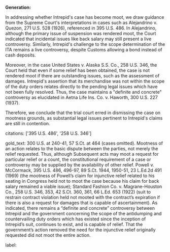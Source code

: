 **Generation:**

In addressing whether Intrepid's case has become moot, we draw guidance from the Supreme Court's interpretations in cases such as Alejandrino v. Quezon, 271 U.S. 528 (1926), referenced in 395 U.S. 486. In Alejandrino, although the primary issue of suspension was rendered moot, the Court indicated that incidental issues like back salary may still present a live controversy. Similarly, Intrepid's challenge to the scope determination of the ITA remains a live controversy, despite Customs allowing a bond instead of cash deposits. 

Moreover, in the case United States v. Alaska S.S. Co., 258 U.S. 346, the Court held that even if some relief has been obtained, the case is not rendered moot if there are outstanding issues, such as the assessment of damages. Intrepid's assertion that its merchandise was not within the scope of the duty orders relates directly to the pending legal issues which have not been fully resolved. Thus, the case maintains a "definite and concrete" controversy as elucidated in Aetna Life Ins. Co. v. Haworth, 300 U.S. 227 (1937).

Therefore, we conclude that the trial court erred in dismissing the case on mootness grounds, as substantial legal issues pertinent to Intrepid's claims are still in contention.

citations: ['395 U.S. 486', '258 U.S. 346']

gold_text: 300 U.S. at 240-41, 57 S.Ct. at 464 (cases omitted). Mootness of an action relates to the basic dispute between the parties, not merely the relief requested. Thus, although Subsequent acts may moot a request for particular relief or a count, the constitutional requirement of a case or controversy may be supplied by the availability of other relief. Powell v. McCormack, 395 U.S. 486, 496-97, 89 S.Ct. 1944, 1950-51, 23 L.Ed.2d 491 (1969) (the mootness of Powell’s claim for injunctive relief related to his seating in Congress held not to moot the case because his claim for back salary remained a viable issue); Standard Fashion Co. v. Magrane-Houston Co., 258 U.S. 346, 353, 42 S.Ct. 360, 361, 66 L.Ed. 653 (1922) (suit to restrain contract violation held not mooted with the contract’s expiration if there is also a request for damages that is capable of ascertainment). As indicated, there remains a “definite and concrete” controversy between Intrepid and the government concerning the scope of the antidumping and countervailing duty orders which has existed since the inception of Intrepid’s suit, continues to exist, and is capable of relief. That the government’s action removed the need for the injunctive relief originally requested did not moot the entire action.

label: 